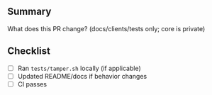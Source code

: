 ## Summary
What does this PR change? (docs/clients/tests only; core is private)

## Checklist
- [ ] Ran `tests/tamper.sh` locally (if applicable)
- [ ] Updated README/docs if behavior changes
- [ ] CI passes
